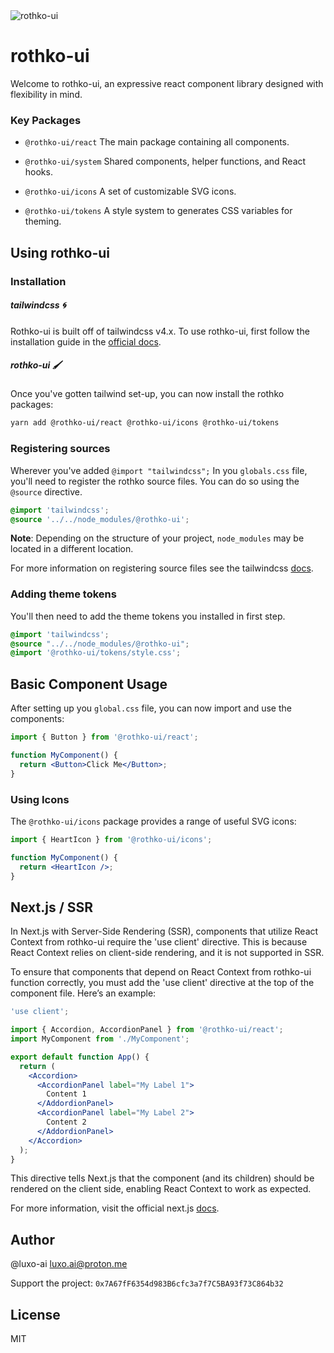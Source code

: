 <img src="./assets/logo.png" alt="rothko-ui"/>

# rothko-ui

Welcome to rothko-ui, an expressive react component library designed with flexibility in mind.

### Key Packages

- `@rothko-ui/react` The main package containing all components.

- `@rothko-ui/system` Shared components, helper functions, and React hooks.

- `@rothko-ui/icons` A set of customizable SVG icons.

- `@rothko-ui/tokens` A style system to generates CSS variables for theming.

## Using rothko-ui

### Installation

##### tailwindcss 🌀

Rothko-ui is built off of tailwindcss v4.x. To use rothko-ui, first follow the installation guide in the [official docs](https://tailwindcss.com/docs/installation/using-vite).

##### rothko-ui 🖌️

Once you've gotten tailwind set-up, you can now install the rothko packages:

```bash
yarn add @rothko-ui/react @rothko-ui/icons @rothko-ui/tokens
```

### Registering sources

Wherever you've added `@import "tailwindcss";`
In you `globals.css` file, you'll need to register the rothko source files. You can do so using the `@source` directive.

```css
@import 'tailwindcss';
@source '../../node_modules/@rothko-ui';
```

**Note**: Depending on the structure of your project, `node_modules` may be located in a different location.

For more information on registering source files see the tailwindcss [docs](https://tailwindcss.com/docs/detecting-classes-in-source-files#explicitly-registering-sources).

### Adding theme tokens

You'll then need to add the theme tokens you installed in first step.

```css
@import 'tailwindcss';
@source "../../node_modules/@rothko-ui";
@import '@rothko-ui/tokens/style.css';
```

## Basic Component Usage

After setting up you `global.css` file, you can now import and use the components:

```jsx
import { Button } from '@rothko-ui/react';

function MyComponent() {
  return <Button>Click Me</Button>;
}
```

### Using Icons

The `@rothko-ui/icons` package provides a range of useful SVG icons:

```jsx
import { HeartIcon } from '@rothko-ui/icons';

function MyComponent() {
  return <HeartIcon />;
}
```

## Next.js / SSR

In Next.js with Server-Side Rendering (SSR), components that utilize React Context from rothko-ui require the 'use client' directive. This is because React Context relies on client-side rendering, and it is not supported in SSR.

To ensure that components that depend on React Context from rothko-ui function correctly, you must add the 'use client' directive at the top of the component file. Here’s an example:

```jsx
'use client';

import { Accordion, AccordionPanel } from '@rothko-ui/react';
import MyComponent from './MyComponent';

export default function App() {
  return (
    <Accordion>
      <AccordionPanel label="My Label 1">
        Content 1
      </AddordionPanel>
      <AccordionPanel label="My Label 2">
        Content 2
      </AddordionPanel>
    </Accordion>
  );
}
```

This directive tells Next.js that the component (and its children) should be rendered on the client side, enabling React Context to work as expected.

For more information, visit the official next.js [docs](https://nextjs.org/docs/messages/context-in-server-component).

## Author

@luxo-ai <luxo.ai@proton.me>

Support the project: `0x7A67fF6354d983B6cfc3a7f7C5BA93f73C864b32`

## License

MIT
